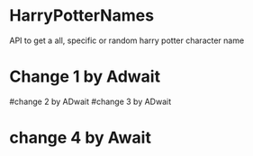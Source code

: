 # HarryPotterNames
API to get a all, specific or random harry potter character name

# Change 1 by Adwait
#change 2  by ADwait
#change 3 by ADwait
# change 4 by Await

